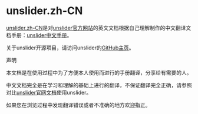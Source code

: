 # unslider.zh-CN
[unslider.zh-CN](http://myvin.github.io/unslider.zh-CN)是对[unslider官方网站](http://unslider.com/)的英文文档根据自己理解制作的中文翻译文档手册：[unslider中文手册](http://myvin.github.io/unslider.zh-CN)。

关于unslider开源项目，请访问unslider的[GitHub主页](https://github.com/idiot/unslider)。

声明

本文档是在使用过程中为了方便本人使用而进行的手册翻译，分享给有需要的人。

中文文档完全是在学习和理解的基础上进行的翻译，不保证翻译完全正确，请参照对比[unslider官网文档](http://unslider.com/)使用unslider。

如果您在浏览过程中发现翻译错误或者不准确的地方欢迎指正。
